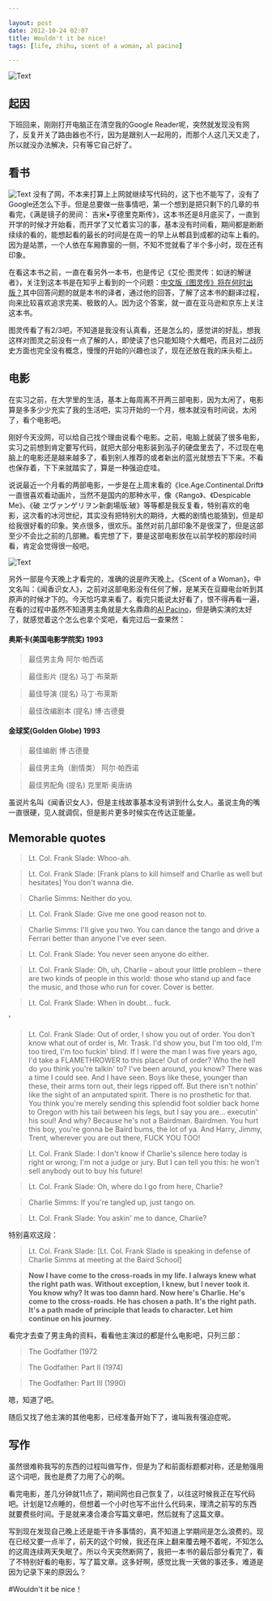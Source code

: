 ```yaml
---

layout: post
date: 2012-10-24 02:07
title: Wouldn't it be nice!
tags: [life, zhihu, scent of a woman, al pacino]

---
```


![Text](https://dl.dropboxusercontent.com/u/24683331/blog_img/2012-10-24-would-not-it-be-nice/Wouldnt_it_be_nice.jpg)

## 起因
下班回来，刚刚打开电脑正在清空我的Google Reader呢，突然就发现没有网了，反复开关了路由器也不行，因为是跟别人一起用的，而那个人这几天又走了，所以就没办法解决，只有等它自己好了。

<!-- more -->

## 看书

![Text](https://dl.dropboxusercontent.com/u/24683331/blog_img/2012-10-24-would-not-it-be-nice/jimi_hendrix_quote.png)
没有了网，不本来打算上上网就继续写代码的，这下也不能写了，没有了Google还怎么下手。但是总要做一些事情吧，第一个想到是把只剩下的几章的书看完，《满是镜子的房间： 吉米•亨德里克斯传》，这本书还是8月底买了，一直到开学的时候才开始看，而开学了又忙着实习的事，基本没有时间看，期间都是断断续续的看的，能想起看的最长的时间是在周一的早上从郫县到成都的动车上看的。因为是站票，一个人依在车厢靠窗的一侧，不知不觉就看了半个多小时，现在还有印象。

在看这本书之前，一直在看另外一本书，也是传记《艾伦·图灵传：如谜的解谜者》，关注到这本书是在知乎上看到的一个问题：[中文版《图灵传》将在何时出版？](http://www.zhihu.com/question/20082161/answer/13915269)其中回答问题的就是本书的译者，通过他的回答，了解了这本书的翻译过程，向来比较喜欢追求完美、极致的人。因为这个答案，就一直在亚马逊和京东上关注这本书。 

图灵传看了有2/3吧，不知道是我没有认真看，还是怎么的，感觉讲的好乱，想我这样对图灵之前没有一点了解的人，即使读了也只能知晓个大概吧，而且对二战历史方面也完全没有概念，慢慢的开始的兴趣也淡了，现在还放在我的床头柜上。

## 电影
在实习之前，在大学里的生活，基本上每周离不开两三部电影，因为太闲了，电影算是多多少少充实了我的生活吧，实习开始的一个月，根本就没有时间说，太闲了，看个电影吧。

刚好今天没网，可以给自己找个理由说看个电影。之前，电脑上就装了很多电影，实习之前想到肯定要写代码，就把大部分电影装到泓子的硬盘里去了，不过现在电脑上的电影还是越来越多了，看到别人推荐的或者新出的蓝光就想去下下来。不看也保存着，下下来就踏实了，算是一种强迫症哇。

<!-- ![Text](https://dl.dropboxusercontent.com/u/24683331/blog_img/ice-age-continental-drift-movie-poster-8.jpg) -->

说说最近一个月看的两部电影，一步是在上周末看的《Ice.Age.Continental.Drift》一直很喜欢看动画片，当然不是国内的那种水平，像《Rango》、《Despicable Me》、《破 ヱヴァンゲリヲン新劇場版:破》等等都是我反复看，特别喜欢的电影，这次看的冰河世纪，其实没有把特别大的期待，大概的剧情也能猜到，但是却给我很好看的印象。笑点很多，很欢乐。虽然对前几部印象不是很深了，但是这部至少不会比之前的几部撇。看完想了下，要是这部电影放在以前学校的那段时间看，肯定会觉得很一般吧。

![Text](https://dl.dropboxusercontent.com/u/24683331/blog_img/2012-10-24-would-not-it-be-nice/tango-al-pacino-scent-of-the-woman.jpg) 

另外一部是今天晚上才看完的，准确的说是昨天晚上。《Scent of a Woman》，中文名叫：《闻香识女人》，之前对这部电影没有任何了解，是某天在豆瓣电台听到其原声的时候才下的。今天恰巧拿来看了。看完只能说太好看了，恨不得再看一遍，在看的过程中虽然不知道男主角就是大名鼎鼎的[Al Pacino](http://people.mtime.com/901967/)，但是确实演的太好了，就感觉着这个怎么也拿个奖吧，看完过后一查果然： 

#### 奥斯卡(美国电影学院奖)  1993

> 最佳男主角 阿尔·帕西诺

> 最佳影片 (提名) 马丁·布莱斯

> 最佳导演 (提名) 马丁·布莱斯

> 最佳改编剧本 (提名) 博·古德曼

<!-- more -->

#### 金球奖(Golden Globe)  1993

> 最佳编剧 博·古德曼

> 最佳男主角（剧情类） 阿尔·帕西诺

> 最佳男配角 (提名) 克里斯·奥唐纳

虽说片名叫《闻香识女人》，但是主线故事基本没有讲到什么女人。虽说主角的嘴一直很硬，见人就调侃，但是影片更多时候实在传达正能量。

## Memorable quotes

> Lt. Col. Frank Slade: Whoo-ah.

<!-- more -->

> Lt. Col. Frank Slade: [Frank plans to kill himself and Charlie as well but hesitates] You don't wanna die.

> Charlie Simms: Neither do you.

> Lt. Col. Frank Slade: Give me one good reason not to.

> Charlie Simms: I'll give you two. You can dance the tango and drive a Ferrari better than anyone I've ever seen.

> Lt. Col. Frank Slade: You never seen anyone do either.

<!-- more -->

> Lt. Col. Frank Slade: Oh, uh, Charlie – about your little problem – there are two kinds of people in this world: those who stand up and face the music, and those who run for cover. Cover is better.

<!-- more -->

> Lt. Col. Frank Slade: When in doubt… fuck.

<!-- more -->
'
> Lt. Col. Frank Slade: Out of order, I show you out of order. You don't know what out of order is, Mr. Trask. I'd show you, but I'm too old, I'm too tired, I'm too fuckin' blind. If I were the man I was five years ago, I'd take a FLAMETHROWER to this place! Out of order? Who the hell do you think you're talkin' to? I've been around, you know? There was a time I could see. And I have seen. Boys like these, younger than these, their arms torn out, their legs ripped off. But there isn't nothin' like the sight of an amputated spirit. There is no prosthetic for that. You think you're merely sending this splendid foot soldier back home to Oregon with his tail between his legs, but I say you are… executin' his soul! And why? Because he's not a Bairdman. Bairdmen. You hurt this boy, you're gonna be Baird bums, the lot of ya. And Harry, Jimmy, Trent, wherever you are out there, FUCK YOU TOO!

<!-- more -->

> Lt. Col. Frank Slade: I don't know if Charlie's silence here today is right or wrong; I'm not a judge or jury. But I can tell you this: he won't sell anybody out to buy his future!

<!-- more -->

> Lt. Col. Frank Slade: Oh, where do I go from here, Charlie?

> Charlie Simms: If you're tangled up, just tango on.

> Lt. Col. Frank Slade: You askin' me to dance, Charlie?

特别喜欢这段：

> Lt. Col. Frank Slade: [Lt. Col. Frank Slade is speaking in defense of Charlie Simms at meeting at the Baird School]

> **Now I have come to the cross-roads in my life. I always knew what the right path was. Without exception, I knew, but I never took it. You know why? It was too damn hard. Now here's Charlie. He's come to the cross-roads. He has chosen a path. It's the right path. It's a path made of principle that leads to character. Let him continue on his journey.**

看完才去查了男主角的资料，看看他主演过的都是什么电影吧，只列三部：

> The Godfather (1972

> The Godfather: Part Ⅱ (1974)

> The Godfather: Part III (1990)

嗯，知道了吧。

随后又找了他主演的其他电影，已经准备开始下了，谁叫我有强迫症呢。

## 写作
虽然很难称我写的东西的过程叫做写作，但是为了和前面标题都对称，还是勉强用这个词吧，我也是费了力用了心的啊。

看完电影，差几分钟就11点了，期间网也自己恢复了，以往这时候我正在写代码吧。计划是12点睡的，但想着一个小时也写不出什么代码来，理清之前写的东西就要费些时间。于是就来凑合凑合写篇文章吧，然后就有了这篇文章。

写到现在发现自己晚上还是能干许多事情的，真不知道上学期间是怎么浪费的。现在已经又要一点半了，前天的这个时候，我还在床上翻来覆去睡不着呢，不知怎么的这周连续两天失眠了。所以今天突然断网了，我把一本书的最后部分看完了，看了不特别好看的电影，写了篇文章。这多好啊，感觉比我一天做的事还多，难道是因为记录下来的原因么？

#Wouldn't it be nice！